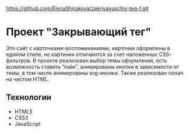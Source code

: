 https://github.com/ElenaShirokova/zakrivayuschiy-teg-f.git

# Проект "Закрывающий тег"  
Это сайт с карточками-воспоминаниями, карточки оформлены в едином стиле, но картинки отличаются за счет наложенных CSS-фильтров. В проекте реализован выбор темы оформления, есть возможность ставить “лайк”, анимированы кнопки в зависимости от темы, в том числе анимированы svg-иконки. Также реализован попап на чистом HTML.  
## Технологии  
* HTML5
* CSS3
* JavaScript
